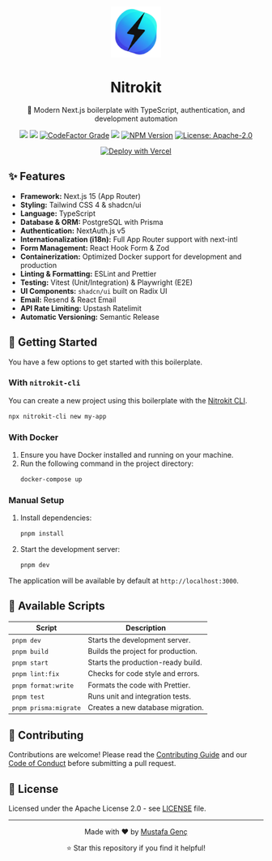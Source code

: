 <div align="center">
  <a href="https://nitrokit.tr">
    <img alt="Nitrokit Logo" src="https://raw.githubusercontent.com/nitrokit/nitrokit-nextjs/refs/heads/main/public/images/logos/nitrokit.png" height="100">
  </a>

# Nitrokit

🚀 Modern Next.js boilerplate with TypeScript, authentication, and development automation

<a href="https://github.com/nitrokit/nitrokit-nextjs"><img src="https://vercelbadge.vercel.app/api/nitrokit/nitrokit-nextjs"/></a> <a href="https://codecov.io/gh/nitrokit/nitrokit-nextjs"><img src="https://codecov.io/gh/nitrokit/nitrokit-nextjs/graph/badge.svg?token=7V4UDZX9FC"/></a> <a href="https://www.codefactor.io/repository/github/nitrokit/nitrokit-nextjs"><img src="https://img.shields.io/codefactor/grade/github/nitrokit/nitrokit-nextjs?style=flat" alt="CodeFactor Grade"></a> <a title="Crowdin" target="_blank" href="https://crowdin.com/project/nitrokit"><img src="https://badges.crowdin.net/nitrokit/localized.svg"></a> <a href="https://www.npmjs.com/package/nitrokit-cli"><img alt="NPM Version" src="https://img.shields.io/npm/v/nitrokit-cli?label=nitrokit-cli"></a> <a href="https://opensource.org/licenses/Apache-2.0"><img src="https://img.shields.io/badge/License-Apache%202.0-blue.svg" alt="License: Apache-2.0"></a>

[![Deploy with Vercel](https://vercel.com/button)](https://vercel.com/new/clone?repository-url=http%3A%2F%2Fgithub.com%2Fnitrokit%2Fnitrokit-nextjs&env=AUTH_SECRET,DATABASE_URL,GOOGLE_SITE_VERIFICATION,GOOGLE_ANALYTICS,YANDEX_VERIFICATION,EMAIL_PROVIDER,RESEND_API_KEY,RESEND_AUDIENCE_ID,RESEND_FROM_EMAIL,UPSTASH_REDIS_REST_URL&project-name=nitrokit&repository-name=nitrokit-nextjs&demo-title=Nitrokit&demo-description=%F0%9F%9A%80%20A%20modern%20and%20production-ready%20Next.js%20boilerplate.%20It%20provides%20a%20quick%20start%20with%20TypeScript%2C%20i18n%20support%2C%20and%20automated%20tooling.&demo-url=https%3A%2F%2Fpreview.nitrokit.tr&demo-image=https%3A%2F%2Fraw.githubusercontent.com%2Fnitrokit%2Fnitrokit-nextjs%2Frefs%2Fheads%2Fmain%2Fpublic%2Fscreenshots%2Fscreenshot-1.png)

</div>

## ✨ Features

- **Framework:** Next.js 15 (App Router)
- **Styling:** Tailwind CSS 4 & shadcn/ui
- **Language:** TypeScript
- **Database & ORM:** PostgreSQL with Prisma
- **Authentication:** NextAuth.js v5
- **Internationalization (i18n):** Full App Router support with next-intl
- **Form Management:** React Hook Form & Zod
- **Containerization:** Optimized Docker support for development and production
- **Linting & Formatting:** ESLint and Prettier
- **Testing:** Vitest (Unit/Integration) & Playwright (E2E)
- **UI Components:** `shadcn/ui` built on Radix UI
- **Email:** Resend & React Email
- **API Rate Limiting:** Upstash Ratelimit
- **Automatic Versioning:** Semantic Release

## 🚀 Getting Started

You have a few options to get started with this boilerplate.

### With `nitrokit-cli`

You can create a new project using this boilerplate with the [Nitrokit CLI](https://www.npmjs.com/package/nitrokit-cli).

```bash
npx nitrokit-cli new my-app
```

### With Docker

1.  Ensure you have Docker installed and running on your machine.
2.  Run the following command in the project directory:
    ```bash
    docker-compose up
    ```

### Manual Setup

1.  Install dependencies:
    ```bash
    pnpm install
    ```
2.  Start the development server:
    ```bash
    pnpm dev
    ```

The application will be available by default at `http://localhost:3000`.

## 📜 Available Scripts

| Script                | Description                        |
| --------------------- | ---------------------------------- |
| `pnpm dev`            | Starts the development server.     |
| `pnpm build`          | Builds the project for production. |
| `pnpm start`          | Starts the production-ready build. |
| `pnpm lint:fix`       | Checks for code style and errors.  |
| `pnpm format:write`   | Formats the code with Prettier.    |
| `pnpm test`           | Runs unit and integration tests.   |
| `pnpm prisma:migrate` | Creates a new database migration.  |

## 🤝 Contributing

Contributions are welcome! Please read the [Contributing Guide](CONTRIBUTING.md) and our [Code of Conduct](CODE_OF_CONDUCT.md) before submitting a pull request.

## 📝 License

Licensed under the Apache License 2.0 - see [LICENSE](LICENSE) file.

---

<div align="center">
  <p>Made with ❤️ by <a href="https://mustafagenc.info">Mustafa Genç</a></p>
  <p>⭐ Star this repository if you find it helpful!</p>
</div>

